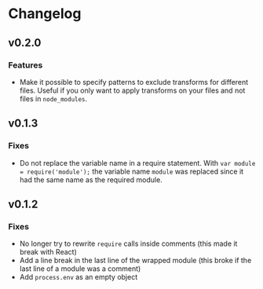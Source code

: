 # Changelog

## v0.2.0

### Features
* Make it possible to specify patterns to exclude transforms for different files. Useful if you only want to apply transforms on your files and not files in `node_modules`.

## v0.1.3

### Fixes
* Do not replace the variable name in a require statement. With `var module = require('module');` the variable name `module` was replaced since it had the same name as the required module.

## v0.1.2

### Fixes
* No longer try to rewrite `require` calls inside comments (this made it break with React)
* Add a line break in the last line of the wrapped module (this broke if the last line of a module was a comment)
* Add `process.env` as an empty object

